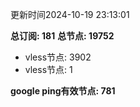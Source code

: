更新时间2024-10-19 23:13:01

**总订阅: 181**
**总节点: 19752**
- vless节点: 3902
- vless节点: 1

**google ping有效节点: 781**
